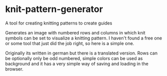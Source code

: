 # knit-pattern-generator
A tool for creating knitting patterns to create guides

Generates an image with numbered rows and columns in which knit symbols can be set to visualize a knitting pattern.
I haven't found a free one or some tool that just did the job right, so here is a simple one.

Originally its written in german but there is a translated version.
Rows can be optionally only be odd numbered, simple colors can be used as background and it has a very simple way of saving and loading in the browser.

